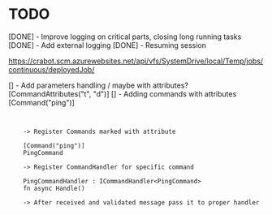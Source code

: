 # TODO

[DONE] - Improve logging on critical parts, closing long running tasks 
[DONE] - Add external logging
[DONE] - Resuming session


https://crabot.scm.azurewebsites.net/api/vfs/SystemDrive/local/Temp/jobs/continuous/deployedJob/

[] - Add parameters handling / maybe with attributes? [CommandAttributes("t", "d")]
[] - Adding commands with attributes [Command("ping")]



```


	-> Register Commands marked with attribute

	[Command("ping")]
	PingCommand

	-> Register CommandHandler for specific command

	PingCommandHandler : ICommandHandler<PingCommand>
	fn async Handle()

	-> After received and validated message pass it to proper handler

```
